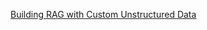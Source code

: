 [Building RAG with Custom Unstructured Data](https://huggingface.co/learn/cookbook/en/rag_with_unstructured_data)


